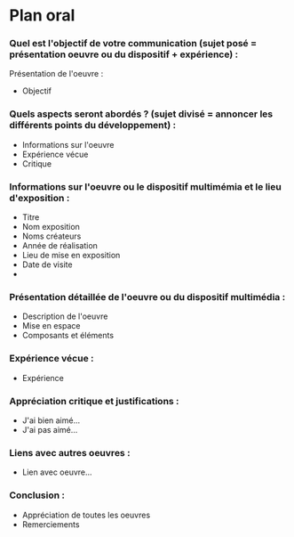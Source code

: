 #  Plan oral

### Quel est l'objectif de votre communication (sujet posé = présentation oeuvre ou du dispositif + expérience) :
Présentation de l'oeuvre :
- Objectif

### Quels aspects seront abordés ? (sujet divisé = annoncer les différents points du développement) :
- Informations sur l'oeuvre
- Expérience vécue
- Critique

### Informations sur l'oeuvre ou le dispositif multimémia et le lieu d'exposition :
- Titre 
- Nom exposition
- Noms créateurs
- Année de réalisation
- Lieu de mise en exposition
- Date de visite
- 
### Présentation détaillée de l'oeuvre ou du dispositif multimédia :
- Description de l'oeuvre
- Mise en espace
- Composants et éléments

### Expérience vécue :
- Expérience

### Appréciation critique et justifications :
- J'ai bien aimé...
- J'ai pas aimé...

### Liens avec autres oeuvres :
- Lien avec oeuvre...

### Conclusion :
- Appréciation de toutes les oeuvres
- Remerciements
